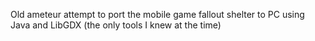 Old ameteur attempt to port the mobile game fallout shelter to PC using Java and LibGDX (the only tools I knew at the time)
